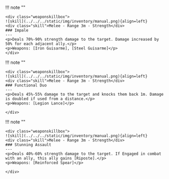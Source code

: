 !!! note ""

    <div class="weaponskillbox">
    ![skill](../../../static/img/inventory/manual.png){align=left}
    <div class="skill">Melee - Range 3m - Strength</div>
    ### Impale
    ---
    <p>Deals 70%-90% strength damage to the target. Damage increased by 50% for each adjacent ally.</p>
    <p>Weapons: [Iron Guisarme], [Steel Guisarme]</p>
    </div>

!!! note ""

    <div class="weaponskillbox">
    ![skill](../../../static/img/inventory/manual.png){align=left}
    <div class="skill">Melee - Range 3m - Strength</div>
    ### Functional Duo
    ---
    <p>Deals 45%-55% damage to the target and knocks them back 1m. Damage is doubled if used from a distance.</p>
    <p>Weapons: [Legion Lance]</p>

    </div>

!!! note ""

    <div class="weaponskillbox">
    ![skill](../../../static/img/inventory/manual.png){align=left}
    <div class="skill">Melee - Range 3m - Strength</div>
    ### Stunning Assault
    ---
    <p>Deals 40%-60% strength damage to the target. If Engaged in combat with an ally, this ally gains [Riposte].</p>
    <p>Weapons: [Reinforced Spear]</p>

    </div>
